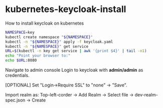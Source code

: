 # kubernetes-keycloak-install
How to install keycloak on kubernetes

```bash
NAMESPACE=key
kubectl create namespace "${NAMESPACE}"
kubectl -n "${NAMESPACE}" apply -f keycloak.yaml
kubectl -n "${NAMESPACE}" get service
URL=$(kubectl -n key get service | awk '{print $4}' | tail -n1)
echo "Point your browser to:"
echo $URL:8080
```
Navigate to admin console
Login to keycloak with **admin/admin** as credentials.

[OPTIONAL] Set "Login->Require SSL" to "none" -> "Save".

Import realm as: Top-left-corder -> Add Realm -> Select file -> dev-realm-spec.json -> Create

